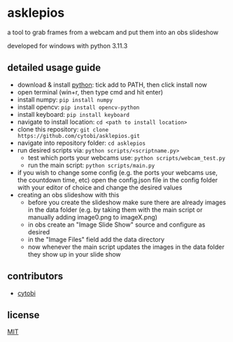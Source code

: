 # asklepios

a tool to grab frames from a webcam and put them into an obs slideshow

developed for windows with python 3.11.3

## detailed usage guide

- download & install [python](https://www.python.org/downloads/): tick add to PATH, then click install now
- open terminal (win+r, then type cmd and hit enter)
- install numpy: `pip install numpy`
- install opencv: `pip install opencv-python`
- install keyboard: `pip install keyboard`
- navigate to install location: `cd <path to install location>`
- clone this repository: `git clone https://github.com/cytobi/asklepios.git`
- navigate into repository folder: `cd asklepios`
- run desired scripts via: `python scripts/<scriptname.py>`
  - test which ports your webcams use: `python scripts/webcam_test.py`
  - run the main script: `python scripts/main.py`
- if you wish to change some config (e.g. the ports your webcams use, the countdown time, etc) open the config.json file in the config folder with your editor of choice and change the desired values
- creating an obs slideshow with this
  - before you create the slideshow make sure there are already images in the data folder (e.g. by taking them with the main script or manually adding image0.png to imageX.png)
  - in obs create an "Image Slide Show" source and configure as desired
  - in the "Image Files" field add the data directory
  - now whenever the main script updates the images in the data folder they show up in your slide show

## contributors

- [cytobi](https://github.com/cytobi)

## license

[MIT](https://choosealicense.com/licenses/mit/)
